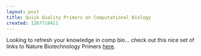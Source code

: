 ```yaml
---
layout: post
title: Quick Quality Primers on Computational Biology
created: 1267718411
---
```

Looking to refresh your knowledge in comp bio... check out this nice set of links to Nature Biotechnology Primers <a href="http://www.liacs.nl/~hoogeboo/mcb/nature_primer.html">here</a>.
